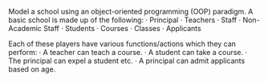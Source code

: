 Model a school using an object-oriented programming (OOP) paradigm. A basic school is
made up of the following:
· Principal
· Teachers
· Staff
· Non-Academic Staff
· Students
· Courses
· Classes
· Applicants

Each of these players have various functions/actions which they can perform:
· A teacher can teach a course.
· A student can take a course.
· The principal can expel a student etc.
· A principal can admit applicants based on age.
